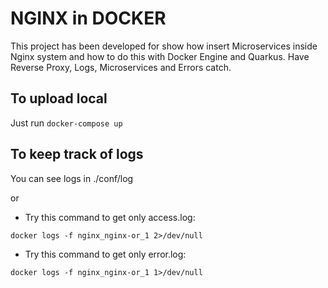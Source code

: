# NGINX in DOCKER

This project has been developed for show how insert Microservices inside Nginx system and how to do this with Docker Engine and Quarkus.
Have Reverse Proxy, Logs, Microservices and Errors catch.

## To upload local
Just run `docker-compose up`

## To keep track of logs

You can see logs in ./conf/log

or

- Try this command to get only access.log:
```
docker logs -f nginx_nginx-or_1 2>/dev/null
```
- Try this command to get only error.log:
```
docker logs -f nginx_nginx-or_1 1>/dev/null
```